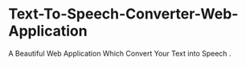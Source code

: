 # Text-To-Speech-Converter-Web-Application
A Beautiful Web Application Which Convert Your Text into Speech .  
